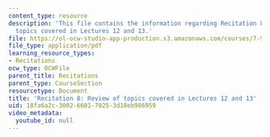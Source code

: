 ```yaml
---
content_type: resource
description: 'This file contains the information regarding Recitation 8: Review of
  topics covered in Lectures 12 and 13.'
file: https://ol-ocw-studio-app-production.s3.amazonaws.com/courses/7-91j-foundations-of-computational-and-systems-biology-spring-2014/18fa6a2c3002660170253d18eb986959_MIT7_91JS14_Rec_4-2-14.pdf
file_type: application/pdf
learning_resource_types:
- Recitations
ocw_type: OCWFile
parent_title: Recitations
parent_type: CourseSection
resourcetype: Document
title: 'Recitation 8: Review of topics covered in Lectures 12 and 13'
uid: 18fa6a2c-3002-6601-7025-3d18eb986959
video_metadata:
  youtube_id: null
---
```

